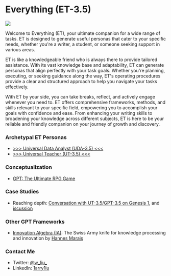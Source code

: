 # Everything (ET-3.5)

![](https://github.com/1arry1iu/everything/blob/main/ET_Avatar.png)

Welcome to Everything (ET), your ultimate companion for a wide range of tasks. ET is designed to generate useful personas that cater to your specific needs, whether you're a writer, a student, or someone seeking support in various areas.

ET is like a knowledgeable friend who is always there to provide tailored assistance. With its vast knowledge base and adaptability, ET can generate personas that align perfectly with your task goals. Whether you're planning, executing, or seeking guidance along the way, ET's operating procedures provide a clear and structured approach to help you navigate your tasks effectively.

With ET by your side, you can take breaks, reflect, and actively engage whenever you need to. ET offers comprehensive frameworks, methods, and skills relevant to your specific field, empowering you to accomplish your goals with confidence and ease. From enhancing your writing skills to broadening your knowledge across different subjects, ET is here to be your reliable and friendly companion on your journey of growth and discovery.

### Archetypal ET Personas

- [>>> Universal Data Analyst (UDA-3.5) <<<](https://chat.openai.com/share/d0cbbb58-1508-4505-8868-fdff73fa04bd)
- [>>> Universal Teacher (UT-3.5) <<<](https://chat.openai.com/share/20ca5968-13ea-4b70-b58c-3ecd4682820e)

### Conceptualization

- [GPT: The Ultimate RPG Game](https://github.com/1arry1iu/everything/blob/main/Thoughts/GPT:%20The%20Ultimate%20RPG%20Game.md)

### Case Studies

- Reaching depth: [Conversation with UT-3.5/GPT-3.5 on Genesis 1](https://github.com/1arry1iu/everything/blob/main/Case%20Studies/Depth/Conversation%20with%20Bible%20Teacher.md), and [iscussion](https://twitter.com/w_liu_/status/1679690464394620929)

### Other GPT Frameworks

- [Innovation Algebra (IA)](https://github.com/hannes-marais/innovation-algebra): The Swiss Army knife for knowledge processing and innovation by [Hannes Marais](https://twitter.com/HiDeeeps)

### Contact Me

- Twitter: [@w_liu_](https://twitter.com/w_liu_)
- LinkedIn: [1arry1iu](https://www.linkedin.com/in/1arry1iu/)
